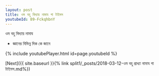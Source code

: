 ```yaml
---
layout: post
title: ওম বহু বিদ্যায় নামায গা টাইমস
youtubeId: 89-FckqhbnY
---
```

 
 
 ওম বহু বিদ্যায় নামায  
 
 -  জ্ঞানের বিভিন্ন দিক কে জানে 
 
  
 
  
 
 
 
 
 
 


{% include youtubePlayer.html id=page.youtubeId %}
 
[Next]({{ site.baseurl }}{% link  split1/_posts/2018-03-12-ওম বহু প্রাধ্যা নামায গা টাইমস.md%})
 
